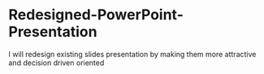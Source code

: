 # Redesigned-PowerPoint-Presentation
I will redesign existing slides presentation by making them more attractive and decision driven oriented
